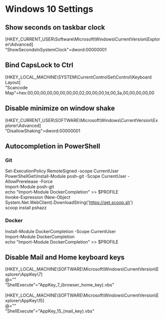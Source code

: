 # Windows 10 Settings

## Show seconds on taskbar clock
[HKEY_CURRENT_USER\Software\Microsoft\Windows\CurrentVersion\Explorer\Advanced] <br/>
"ShowSecondsInSystemClock"=dword:00000001

## Bind CapsLock to Ctrl
[HKEY_LOCAL_MACHINE\SYSTEM\CurrentControlSet\Control\Keyboard Layout] <br/>
"Scancode Map"=hex:00,00,00,00,00,00,00,00,02,00,00,00,1d,00,3a,00,00,00,00,00

## Disable minimize on window shake
[HKEY_CURRENT_USER\SOFTWARE\Microsoft\Windows\CurrentVersion\Explorer\Advanced] <br/>
"DisallowShaking"=dword:00000001

## Autocompletion in PowerShell
### Git
Set-ExecutionPolicy RemoteSigned -scope CurrentUser <br/>
PowerShellGet\Install-Module posh-git -Scope CurrentUser -AllowPrerelease -Force <br/>
Import-Module posh-git <br/>
echo "Import-Module DockerCompletion" >> $PROFILE <br/>
Invoke-Expression (New-Object System.Net.WebClient).DownloadString('https://get.scoop.sh') <br/>
scoop install pshazz <br/>
### Docker
Install-Module DockerCompletion -Scope CurrentUser <br/>
Import-Module DockerCompletion <br/>
echo "Import-Module DockerCompletion" >> $PROFILE <br/>

## Disable Mail and Home keyboard keys
[HKEY_LOCAL_MACHINE\SOFTWARE\Microsoft\Windows\CurrentVersion\Explorer\AppKey\7] <br/>
@="" </br>
"ShellExecute"="AppKey_7_(browser_home_key).vbs" <br/>
<br/>
[HKEY_LOCAL_MACHINE\SOFTWARE\Microsoft\Windows\CurrentVersion\Explorer\AppKey\15] <br/>
@="" </br>
"ShellExecute"="AppKey_15_(mail_key).vbs" </br>

